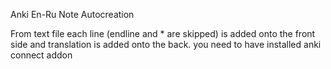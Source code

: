 Anki En-Ru Note Autocreation

From text file each line (endline and * are skipped) is added onto the front side and translation is added onto the back.
you need to have installed anki connect addon
